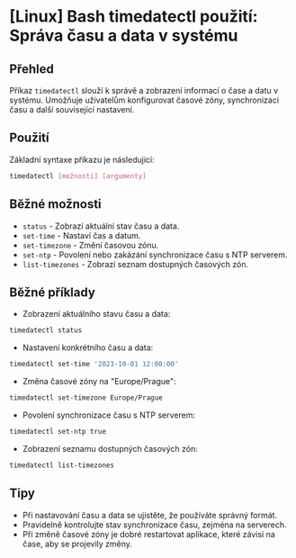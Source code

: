 # [Linux] Bash timedatectl použití: Správa času a data v systému

## Přehled
Příkaz `timedatectl` slouží k správě a zobrazení informací o čase a datu v systému. Umožňuje uživatelům konfigurovat časové zóny, synchronizaci času a další související nastavení.

## Použití
Základní syntaxe příkazu je následující:

```bash
timedatectl [možnosti] [argumenty]
```

## Běžné možnosti
- `status` - Zobrazí aktuální stav času a data.
- `set-time` - Nastaví čas a datum.
- `set-timezone` - Změní časovou zónu.
- `set-ntp` - Povolení nebo zakázání synchronizace času s NTP serverem.
- `list-timezones` - Zobrazí seznam dostupných časových zón.

## Běžné příklady
- Zobrazení aktuálního stavu času a data:

```bash
timedatectl status
```

- Nastavení konkrétního času a data:

```bash
timedatectl set-time '2023-10-01 12:00:00'
```

- Změna časové zóny na "Europe/Prague":

```bash
timedatectl set-timezone Europe/Prague
```

- Povolení synchronizace času s NTP serverem:

```bash
timedatectl set-ntp true
```

- Zobrazení seznamu dostupných časových zón:

```bash
timedatectl list-timezones
```

## Tipy
- Při nastavování času a data se ujistěte, že používáte správný formát.
- Pravidelně kontrolujte stav synchronizace času, zejména na serverech.
- Při změně časové zóny je dobré restartovat aplikace, které závisí na čase, aby se projevily změny.